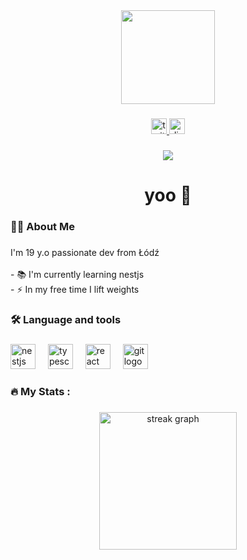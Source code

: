 <div align="center">
  <img height="150" src="https://cdn.discordapp.com/attachments/547545091250847744/1308792810148986900/jabluszko.gif?ex=67cc4c4a&is=67cafaca&hm=1d85515d0f4421cd989f60f9639204cb2cce516526ddbea9f8964b7c4a3d7b8a&"  />
</div>

###

<div align="center">
  <a href="https://x.com/krifcio" target="_blank">
    <img src="https://img.shields.io/static/v1?message=Twitter&logo=twitter&label=&color=1DA1F2&logoColor=white&labelColor=&style=for-the-badge" height="25" alt="twitter logo"  />
  </a>
  <a href="krifiz" target="_blank">
    <img src="https://img.shields.io/static/v1?message=Discord&logo=discord&label=&color=7289DA&logoColor=white&labelColor=&style=for-the-badge" height="25" alt="discord logo"  />
  </a>
</div>

###

<div align="center">
  <img src="https://profile-counter.glitch.me/krifiz/count.svg?"  />
</div>

###

<h1 align="center">yoo 👋</h1>

###

<h3 align="left">👩‍💻  About Me</h3>

###

<p align="left">I'm 19 y.o passionate dev from Łódź<br><br>- 📚 I'm currently learning nestjs<br>- ⚡ In my free time I lift weights</p>

###

<h3 align="left">🛠 Language and tools</h3>

###

<div align="left">
  <img src="https://cdn.jsdelivr.net/gh/devicons/devicon/icons/nestjs/nestjs-original.svg" height="40" alt="nestjs logo"  />
  <img width="12" />
  <img src="https://cdn.jsdelivr.net/gh/devicons/devicon/icons/typescript/typescript-original.svg" height="40" alt="typescript logo"  />
  <img width="12" />
  <img src="https://cdn.jsdelivr.net/gh/devicons/devicon/icons/react/react-original.svg" height="40" alt="react logo"  />
  <img width="12" />
  <img src="https://cdn.jsdelivr.net/gh/devicons/devicon/icons/git/git-original.svg" height="40" alt="git logo"  />
</div>

###

<h3 align="left">🔥   My Stats :</h3>

###

<div align="center">
  <img src="https://streak-stats.demolab.com?user=krifiz&locale=en&mode=daily&theme=dark&hide_border=false&border_radius=5&order=3" height="220" alt="streak graph"  />
</div>

###
